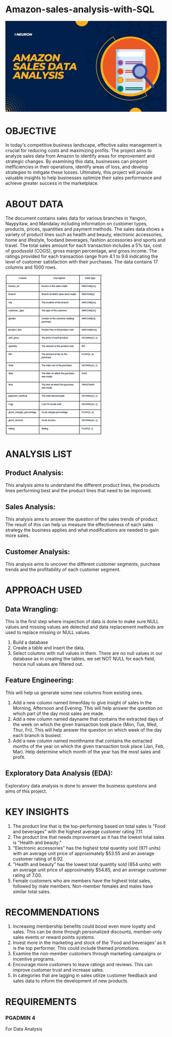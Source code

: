 # Amazon-sales-analysis-with-SQL


![image](https://github.com/JDatchaneswari/amazon_sql_project/blob/main/amazon.jpg)

# OBJECTIVE
In today's competitive business landscape, effective sales management is crucial for reducing costs and maximizing profits. The project aims to analyze sales data from Amazon to identify areas for improvement and strategic changes. By examining this data, businesses can pinpoint inefficiencies in their operations, identify areas of loss, and develop strategies to mitigate these losses. Ultimately, this project will provide valuable insights to help businesses optimize their sales performance and achieve greater success in the marketplace.

# ABOUT DATA
The document contains sales data for various branches in Yangon, Naypyitaw, and Mandalay including information on customer types, products, prices, quantities and payment methods. The sales data shows a variety of product lines such as health and beauty, electronic accessories, home and lifestyle, foodand beverages, fashion accessories and sports and travel. The total sales amount for each transaction includes a 5% tax, cost of goodssold (COGS), gross margin percentage, and gross income. The ratings provided for each transaction range from 4.1 to 9.6 indicating the level of customer satisfaction with their purchases. The data contains 17 columns and 1000 rows.

![image](https://github.com/JDatchaneswari/amazon_sql_project/blob/main/Table.jpg)

# ANALYSIS LIST
## Product Analysis:
This analysis aims to understand the different product lines, the products lines performing best and the product lines that need to be improved.

## Sales Analysis:
This analysis aims to answer the question of the sales trends of product. The result of this can help us measure the effectiveness of each sales strategy the business applies and what modifications are needed to gain more sales.

## Customer Analysis:
This analysis aims to uncover the different customer segments, purchase trends and the profitability of each customer segment.

# APPROACH USED
## Data Wrangling:
This is the first step where inspection of data is done to make sure NULL values and missing values are detected and data replacement methods are used to replace missing or NULL values.
1. Build a database
2. Create a table and insert the data.
3. Select columns with null values in them. There are no null values in our database as in creating the tables, we set NOT  NULL for each field, hence null values are filtered out.

## Feature Engineering:
This will help us generate some new columns from existing ones.
1. Add a new column named timeofday to give insight of sales in the Morning, Afternoon and Evening. This will help answer the question on which part of the day most sales are made.
2. Add a new column named dayname that contains the extracted days of the week on which the given transaction took place (Mon, Tue, Wed, Thur, Fri). This will help answer the question on which week of the day each branch is busiest.
3. Add a new column named monthname that contains the extracted months of the year on which the given transaction took place (Jan, Feb, Mar). Help determine which month of the year has the most sales and profit.

## Exploratory Data Analysis (EDA):
Exploratory data analysis is done to answer the business questions and aims of this project.

# KEY INSIGHTS
1. The product line that is the top-performing based on total sales is "Food and beverages" with the highest average customer rating 7.11.
2. The product line that needs improvement as it has the lowest total sales is "Health and beauty."
3. "Electronic accessories" has the highest total quantity sold (971 units) with an average unit price of approximately $53.55 and an average customer rating of 6.92.
4. "Health and beauty" has the lowest total quantity sold (854 units) with  an average unit price of approximately $54.85, and an average customer rating of 7.00.
5. Female customers who are members have the highest total sales, followed by male members. Non-member females and males have similar total sales.

# RECOMMENDATIONS
1. Increasing membership benefits could boost even more loyalty and sales. This can be done through personalized discounts, member-only sales events or reward points systems.
2. Invest more in the marketing and stock of the 'Food and beverages' as it is the top performer. This could include themed promotions.
3. Examine the non-member customers through marketing campaigns or incentive programs.
4. Encourage more customers to leave ratings and reviews. This can improve customer trust and increase sales.
5. In categories that are lagging in sales utilize customer feedback and sales data to inform the development of new products.

# REQUIREMENTS
### PGADMIN 4
For Data Analysis

